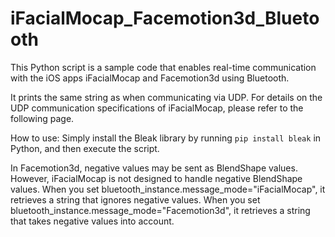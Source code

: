 # iFacialMocap_Facemotion3d_Bluetooth

This Python script is a sample code that enables real-time communication with the iOS apps iFacialMocap and Facemotion3d using Bluetooth.

It prints the same string as when communicating via UDP.
For details on the UDP communication specifications of iFacialMocap, please refer to the following page.

How to use:
Simply install the Bleak library by running `pip install bleak` in Python, and then execute the script.


In Facemotion3d, negative values may be sent as BlendShape values.
However, iFacialMocap is not designed to handle negative BlendShape values.
When you set bluetooth_instance.message_mode="iFacialMocap", it retrieves a string that ignores negative values.
When you set bluetooth_instance.message_mode="Facemotion3d", it retrieves a string that takes negative values into account.
